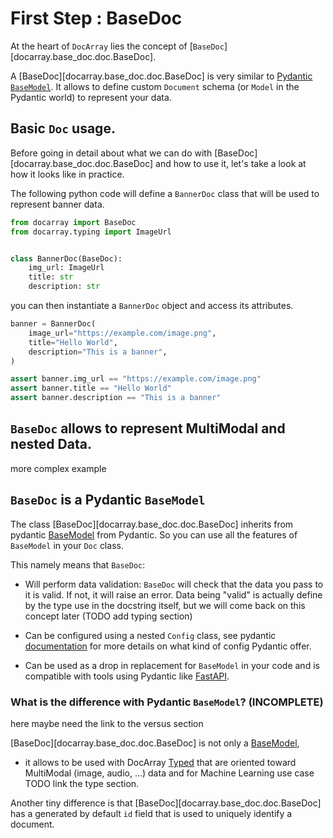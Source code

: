 # First Step : BaseDoc

At the heart of `DocArray` lies the concept of [`BaseDoc`][docarray.base_doc.doc.BaseDoc].

A [BaseDoc][docarray.base_doc.doc.BaseDoc] is very similar to [Pydantic](https://docs.pydantic.dev/)
[`BaseModel`](https://docs.pydantic.dev/usage/models). It allows to define custom `Document` schema (or `Model` in
the Pydantic world) to represent your data.

## Basic `Doc` usage.

Before going in detail about what we can do with [BaseDoc][docarray.base_doc.doc.BaseDoc] and how to use it, let's
take a look at how it looks like in practice.

The following python code will define a `BannerDoc` class that will be used to represent banner data.

```python
from docarray import BaseDoc
from docarray.typing import ImageUrl


class BannerDoc(BaseDoc):
    img_url: ImageUrl
    title: str
    description: str
```

you can then instantiate a `BannerDoc` object and access its attributes.

```python
banner = BannerDoc(
    image_url="https://example.com/image.png",
    title="Hello World",
    description="This is a banner",
)

assert banner.img_url == "https://example.com/image.png"
assert banner.title == "Hello World"
assert banner.description == "This is a banner"
```

## `BaseDoc` allows to represent MultiModal and nested Data.

more complex example


## `BaseDoc` is a Pydantic `BaseModel`

The class [BaseDoc][docarray.base_doc.doc.BaseDoc] inherits from pydantic [BaseModel](https://docs.pydantic.dev/usage/models) from Pydantic. So you can use
all the features of `BaseModel` in your `Doc` class. 

This namely means that `BaseDoc`:

* Will perform data validation: `BaseDoc` will check that the data you pass to it is valid. If not, it will raise an
  error. Data being "valid" is actually define by the type use in the docstring itself, but we will come back on this concept later (TODO add typing section)

* Can be configured using a nested `Config` class, see pydantic [documentation](https://docs.pydantic.dev/usage/model_config/) for more details on what kind of config Pydantic offer.

* Can be used as a drop in replacement for `BaseModel` in your code and is compatible with tools using Pydantic like [FastAPI]('https://fastapi.tiangolo.com/').


###  What is the difference with Pydantic `BaseModel`? (INCOMPLETE)

here maybe need the link to the versus section

[BaseDoc][docarray.base_doc.doc.BaseDoc] is not only a [BaseModel](https://docs.pydantic.dev/usage/models), 

* it allows to be used with DocArray [Typed](docarray.typing) that are oriented toward MultiModal (image, audio, ...) data and for 
Machine Learning use case TODO link the type section. 

Another tiny difference is that [BaseDoc][docarray.base_doc.doc.BaseDoc] has a generated by default `id` field that is used to uniquely identify a document.


